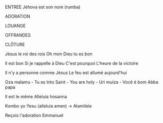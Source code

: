 ENTREE
Jéhova est son nom (rumba)

ADORATION

LOUANGE

OFFRANDES

CLÔTURE

Jésus le roi des rois
Oh mon Dieu tu es bon

Il est bon
Si je rappelle à Dieu
C'est pourquoi
L'heure de la victoire

Il n'y a personne comme Jésus
Le feu est allumé aujourd'hui

Oza malamu - Tu es très Saint - You are holy - Uri muiza - Você é bom
Abba papa

Il est le même
Alleluia hosanna

Kombo yo
Yesu (alleluia amen) -> Atamilele

Reçois l'adoration
Emmanuel
